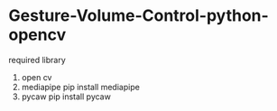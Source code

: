 # Gesture-Volume-Control-python-opencv
 required library
  1. open cv 
  2. mediapipe
      pip install mediapipe
  4. pycaw
     pip install pycaw
